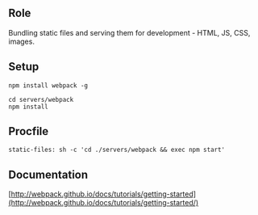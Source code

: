 ## Role

Bundling static files and serving them for development - HTML, JS, CSS,
images.

## Setup

```
npm install webpack -g
```

```
cd servers/webpack
npm install
```

## Procfile

```
static-files: sh -c 'cd ./servers/webpack && exec npm start'
```
## Documentation

[http://webpack.github.io/docs/tutorials/getting-started](http://webpack.github.io/docs/tutorials/getting-started/)
